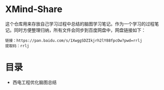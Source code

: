# XMind-Share
这个仓库用来存放自己学习过程中总结的脑图学习笔记。作为一个学习的过程笔记。同时方便整理归纳，所有文件会同步到百度网盘中，网盘链接如下：
```
链接：https://pan.baidu.com/s/1XwggSDZIkjrh2lY88fpcOw?pwd=rrlj 
提取码：rrlj 
```
# 目录
- 西电工程优化脑图总结